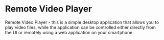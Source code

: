 # Remote Video Player
Remote Video Player - this is a simple desktop application that allows you to play video files, while the application can be controlled either directly from the UI or remotely using a web application on your smartphone
